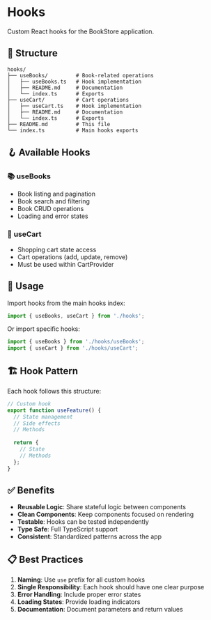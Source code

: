 # Hooks

Custom React hooks for the BookStore application.

## 📁 Structure

```
hooks/
├── useBooks/         # Book-related operations
│   ├── useBooks.ts   # Hook implementation
│   ├── README.md     # Documentation
│   └── index.ts      # Exports
├── useCart/          # Cart operations
│   ├── useCart.ts    # Hook implementation
│   ├── README.md     # Documentation
│   └── index.ts      # Exports
├── README.md         # This file
└── index.ts          # Main hooks exports
```

## 🪝 Available Hooks

### 📚 **useBooks**
- Book listing and pagination
- Book search and filtering
- Book CRUD operations
- Loading and error states

### 🛒 **useCart**
- Shopping cart state access
- Cart operations (add, update, remove)
- Must be used within CartProvider

## 🔗 Usage

Import hooks from the main hooks index:

```typescript
import { useBooks, useCart } from './hooks';
```

Or import specific hooks:

```typescript
import { useBooks } from './hooks/useBooks';
import { useCart } from './hooks/useCart';
```

## 🏗️ Hook Pattern

Each hook follows this structure:

```typescript
// Custom hook
export function useFeature() {
  // State management
  // Side effects
  // Methods
  
  return {
    // State
    // Methods
  };
}
```

## ✅ Benefits

- **Reusable Logic**: Share stateful logic between components
- **Clean Components**: Keep components focused on rendering
- **Testable**: Hooks can be tested independently
- **Type Safe**: Full TypeScript support
- **Consistent**: Standardized patterns across the app

## 📋 Best Practices

1. **Naming**: Use `use` prefix for all custom hooks
2. **Single Responsibility**: Each hook should have one clear purpose
3. **Error Handling**: Include proper error states
4. **Loading States**: Provide loading indicators
5. **Documentation**: Document parameters and return values
